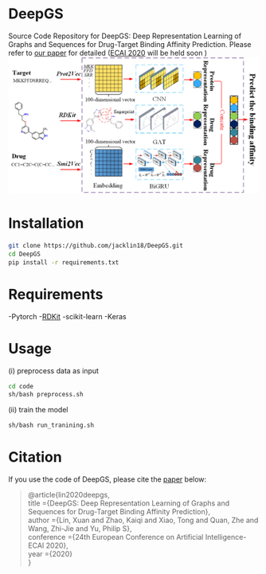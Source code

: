 <h1>DeepGS</h1>

Source Code Repository for DeepGS: Deep Representation Learning of Graphs and Sequences for Drug-Target Binding Affinity Prediction. Please refer to [our paper](http://ecai2020.eu/papers/34_paper.pdf) for detailed ([ECAI 2020](http://ecai2020.eu/) will be held soon )
<img src="figure1.png" alt="The framework of DeepGS" />

<h1>Installation</h1>

```bash
git clone https://github.com/jacklin18/DeepGS.git  
cd DeepGS  
pip install -r requirements.txt
```

<h1>Requirements</h1>


-Pytorch
-[RDKit](http://www.rdkit.org/docs/Install.html#how-to-install-rdkit-with-conda)
-scikit-learn
-Keras


<h1>Usage</h1>
(i) preprocess data as input

```bash
cd code
sh/bash preprocess.sh
```

(ii) train the model

```bash
sh/bash run_tranining.sh
```

<h1>Citation</h1>

If you use the code of DeepGS, please cite the [paper](http://ecai2020.eu/papers/34_paper.pdf) below:

> @article{lin2020deepgs,  
      title   ={DeepGS: Deep Representation Learning of Graphs and Sequences for Drug-Target Binding Affinity Prediction},  
      author  ={Lin, Xuan and Zhao, Kaiqi and Xiao, Tong and Quan, Zhe and Wang, Zhi-Jie and Yu, Philip S},  
      conference ={24th European Conference on Artificial Intelligence-ECAI 2020},  
      year    ={2020}  
  }
